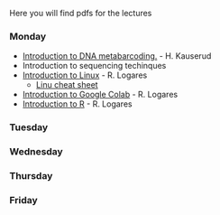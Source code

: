 Here you will find pdfs for the lectures

### Monday
- [Introduction to DNA metabarcoding.](../Lectures/Lecture_pdfs/Intro_lecture.pdf) - H. Kauserud
- Introduction to sequencing techinques
- [Introduction to Linux](../Lectures/Intro.to.unix/intro.to.unix.pdf) - R. Logares
  - [Linu cheat sheet](../Lectures/Intro.to.unix/Unix_cheat_sheet.pdf)
- [Introduction to Google Colab](../Lectures/Intro.to.colab/Intro.to.google.colab.pdf) - R. Logares
- [Introduction to R](../Lectures/intro.to.R/intro.to.R.pdf) - R. Logares
### Tuesday
### Wednesday
### Thursday
### Friday
